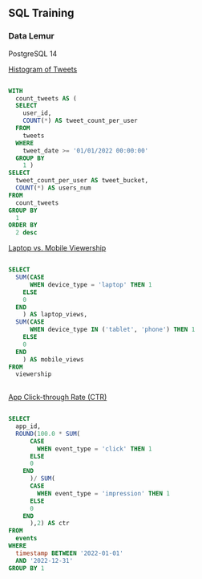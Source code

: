 ## SQL Training 

### Data Lemur
PostgreSQL 14

[Histogram of Tweets](https://datalemur.com/questions/sql-histogram-tweets)

```SQL

WITH
  count_tweets AS (
  SELECT
    user_id,
    COUNT(*) AS tweet_count_per_user
  FROM
    tweets
  WHERE
    tweet_date >= '01/01/2022 00:00:00'
  GROUP BY
    1 )
SELECT
  tweet_count_per_user AS tweet_bucket,
  COUNT(*) AS users_num
FROM
  count_tweets
GROUP BY
  1
ORDER BY
  2 desc

```
[Laptop vs. Mobile Viewership](https://datalemur.com/questions/laptop-mobile-viewership) 

```SQL

SELECT
  SUM(CASE
      WHEN device_type = 'laptop' THEN 1
    ELSE
    0
  END
    ) AS laptop_views,
  SUM(CASE
      WHEN device_type IN ('tablet', 'phone') THEN 1
    ELSE
    0
  END
    ) AS mobile_views
FROM
  viewership
  
```

[App Click-through Rate (CTR)](https://datalemur.com/questions/click-through-rate)

```SQL

SELECT
  app_id,
  ROUND(100.0 * SUM(
      CASE
        WHEN event_type = 'click' THEN 1
      ELSE
      0
    END
      )/ SUM(
      CASE
        WHEN event_type = 'impression' THEN 1
      ELSE
      0
    END
      ),2) AS ctr
FROM
  events
WHERE
  timestamp BETWEEN '2022-01-01'
  AND '2022-12-31'
GROUP BY 1

```